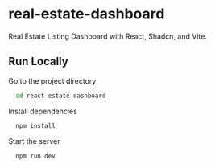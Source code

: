 # real-estate-dashboard
 Real Estate Listing Dashboard with React, Shadcn, and Vite.

## Run Locally

Go to the project directory

```bash
  cd react-estate-dashboard
```

Install dependencies

```bash
  npm install
```

Start the server

```bash
  npm run dev
```
